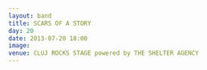 ```yaml
---
layout: band
title: SCARS OF A STORY
day: 20
date: 2013-07-20 18:00
image: 
venue: CLUJ ROCKS STAGE powered by THE SHELTER AGENCY
---
```



